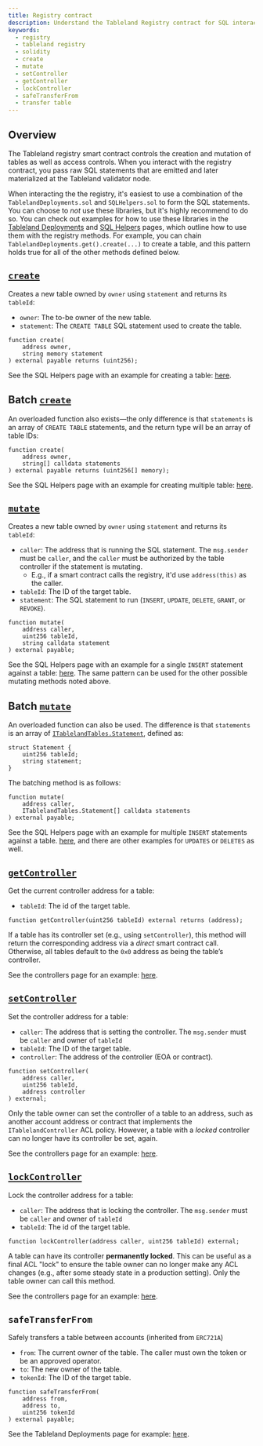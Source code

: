 ```yaml
---
title: Registry contract
description: Understand the Tableland Registry contract for SQL interactions.
keywords:
  - registry
  - tableland registry
  - solidity
  - create
  - mutate
  - setController
  - getController
  - lockController
  - safeTransferFrom
  - transfer table
---
```


## Overview

The Tableland registry smart contract controls the creation and mutation of tables as well as access controls. When you interact with the registry contract, you pass raw SQL statements that are emitted and later materialized at the Tableland validator node.

When interacting the the registry, it's easiest to use a combination of the `TablelandDeployments.sol` and `SQLHelpers.sol` to form the SQL statements. You can choose to _not_ use these libraries, but it's highly recommend to do so. You can check out examples for how to use these libraries in the [Tableland Deployments](/smart-contracts/tableland-deployments) and [SQL Helpers](/smart-contracts/sql-helpers) pages, which outline how to use them with the registry methods. For example, you can chain `TablelandDeployments.get().create(...)` to create a table, and this pattern holds true for all of the other methods defined below.

## [`create`](https://github.com/tablelandnetwork/evm-tableland/blob/ab6162634347028f1138fb04504de7209e797e55/contracts/TablelandTables.sol#L67)

Creates a new table owned by `owner` using `statement` and returns its `tableId`:

- `owner`: The to-be owner of the new table.
- `statement`: The `CREATE TABLE` SQL statement used to create the table.

```solidity
function create(
    address owner,
    string memory statement
) external payable returns (uint256);
```

See the SQL Helpers page with an example for creating a table: [here](/smart-contracts/sql-helpers#example-create-single-table).

## Batch [`create`](https://github.com/tablelandnetwork/evm-tableland/blob/ab6162634347028f1138fb04504de7209e797e55/contracts/TablelandTables.sol#L77)

An overloaded function also exists—the only difference is that `statements` is an array of `CREATE TABLE` statements, and the return type will be an array of table IDs:

```solidity
function create(
    address owner,
    string[] calldata statements
) external payable returns (uint256[] memory);
```

See the SQL Helpers page with an example for creating multiple table: [here](/smart-contracts/sql-helpers#example-batch-create-tables).

## [`mutate`](https://github.com/tablelandnetwork/evm-tableland/blob/ab6162634347028f1138fb04504de7209e797e55/contracts/TablelandTables.sol#L110)

Creates a new table owned by `owner` using `statement` and returns its `tableId`:

- `caller`: The address that is running the SQL statement. The `msg.sender` must be `caller`, and the `caller` must be authorized by the table controller if the statement is mutating.
  - E.g., if a smart contract calls the registry, it'd use `address(this)` as the caller.
- `tableId`: The ID of the target table.
- `statement`: The SQL statement to run (`INSERT`, `UPDATE`, `DELETE`, `GRANT`, or `REVOKE`).

```solidity
function mutate(
    address caller,
    uint256 tableId,
    string calldata statement
) external payable;
```

See the SQL Helpers page with an example for a single `INSERT` statement against a table: [here](/smart-contracts/sql-helpers#example-single-insert-statement). The same pattern can be used for the other possible mutating methods noted above.

## Batch [`mutate`](https://github.com/tablelandnetwork/evm-tableland/blob/ab6162634347028f1138fb04504de7209e797e55/contracts/TablelandTables.sol#L121)

An overloaded function can also be used. The difference is that `statements` is an array of [`ITablelandTables.Statement`](https://github.com/tablelandnetwork/evm-tableland/blob/ab6162634347028f1138fb04504de7209e797e55/contracts/interfaces/ITablelandTables.sol#L74C1-L77C6), defined as:

```solidity
struct Statement {
    uint256 tableId;
    string statement;
}
```

The batching method is as follows:

```solidity
function mutate(
    address caller,
    ITablelandTables.Statement[] calldata statements
) external payable;
```

See the SQL Helpers page with an example for multiple `INSERT` statements against a table. [here](/smart-contracts/sql-helpers#example-batch-insert-statements), and there are other examples for `UPDATES` or `DELETES` as well.

## [`getController`](https://github.com/tablelandnetwork/evm-tableland/blob/e0a6802cf3c55d6df54dbe6260079b613c88b184/contracts/TablelandTables.sol#L262)

Get the current controller address for a table:

- `tableId`: The id of the target table.

```solidity
function getController(uint256 tableId) external returns (address);
```

If a table has its controller set (e.g., using `setController`), this method will return the corresponding address via a _direct_ smart contract call. Otherwise, all tables default to the `0x0` address as being the table’s controller.

See the controllers page for an example: [here](/smart-contracts/controller/setting-controllers#getting-the-controller).

## [`setController`](https://github.com/tablelandnetwork/evm-tableland/blob/e0a6802cf3c55d6df54dbe6260079b613c88b184/contracts/TablelandTables.sol#L243)

Set the controller address for a table:

- `caller`: The address that is setting the controller. The `msg.sender` must be `caller` and owner of `tableId`
- `tableId`: The ID of the target table.
- `controller`: The address of the controller (EOA or contract).

```solidity
function setController(
    address caller,
    uint256 tableId,
    address controller
) external;
```

Only the table owner can set the controller of a table to an address, such as another account address or contract that implements the `ITablelandController` ACL policy. However, a table with a _locked_ controller can no longer have its controller be set, again.

See the controllers page for an example: [here](/smart-contracts/controller/setting-controllers#setting-the-controller).

## [`lockController`](https://github.com/tablelandnetwork/evm-tableland/blob/e0a6802cf3c55d6df54dbe6260079b613c88b184/contracts/TablelandTables.sol#L271)

Lock the controller address for a table:

- `caller`: The address that is locking the controller. The `msg.sender` must be `caller` and owner of `tableId`
- `tableId`: The id of the target table.

```solidity
function lockController(address caller, uint256 tableId) external;
```

A table can have its controller **permanently locked**. This can be useful as a final ACL "lock" to ensure the table owner can no longer make any ACL changes (e.g., after some steady state in a production setting). Only the table owner can call this method.

See the controllers page for an example: [here](/smart-contracts/controller/setting-controllers#locking-the-controller).

## `safeTransferFrom`

Safely transfers a table between accounts (inherited from `ERC721A`)

- `from`: The current owner of the table. The caller must own the token or be an approved operator.
- `to`: The new owner of the table.
- `tokenId`: The ID of the target table.

```solidity
function safeTransferFrom(
    address from,
    address to,
    uint256 tokenId
) external payable;
```

See the Tableland Deployments page for example: [here](/smart-contracts/controller/setting-controllers#transfer-a-table).
